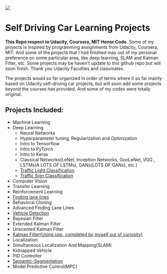 
<img src="self-driving-car.png">

# Self Driving Car Learning Projects

**This Repo respect to Udacity, Coursera, MIT Honor Code.** Some of my projects is inspired by programming assignments from Udacity, Coursera, MIT. And some of the projects that I had finished may out of my personal preference on some particular area, like deep learning, SLAM and Kalman Filter, etc. Some projects may be haven't update to this github repo but will soon finish. Thank you Udacity Faculties and classmates. 

The projects would so far organized in order of terms where it so far mainly based on Udacity self-driving car projects, but will soon add some projects beyond the courses has provided. And some of my codes were totally original.

## Projects Included:

* Machine Learning
* Deep Learning
  * Neural Networks
  * Hyperparameter tuning, Regularization and Optimization
  * Intro to Tensorflow
  * Intro to PyTorch
  * Intro to Keras
  * Classical Networks(LeNet, Inception Networks, GooLeNet, VGG , LSTMs(A LOTS OF LSTMs), GANs(LOTS OF GANs), etc.)
  * [Traffic Light Classification](https://github.com/LimberenceCheng/Traffic-Light-Classifier)
  * [Traffic Sign Classification](https://github.com/LimberenceCheng/self-driving-car-project/blob/master/Term1/Traffic-Sign-Classifier/Traffic_Sign_Classifier.ipynb)
* Computer Vision
* Transfer Learning
* Reinforcement Learning
* [Finding lane lines](https://github.com/LimberenceCheng/self-driving-car-project/blob/master/Term1/LaneLines/P1.ipynb)
* Behavioral Cloning
* Advanced Finding Lane Lines
* [Vehicle Detection](https://github.com/LimberenceCheng/self-driving-car-project/tree/master/Term1/Vehicle-Detection)
* Bayesian Filter
* Extended Kalman Filter
* Unscented Kalman Filter
* [Kalman Filter(Using cpp, completed by myself out of curiosity)](https://github.com/LimberenceCheng/filters)
* Localization
* Simultaneous Localization And Mapping(SLAM)
* Kidnapped Vehicle
* PID Controller
* [Semantic-Segmentation](https://github.com/LimberenceCheng/Semantic-Segmentation)
* Model Predictive Control(MPC)